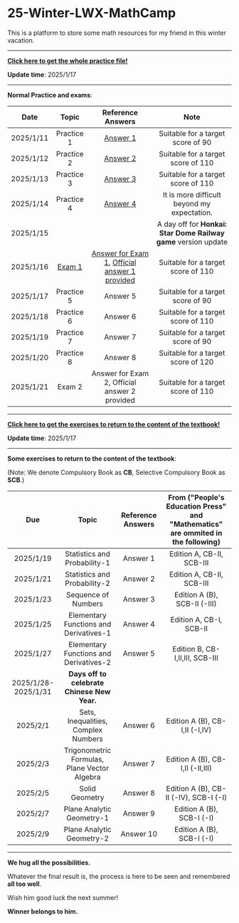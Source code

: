 # 25-Winter-LWX-MathCamp
This is a platform to store some math resources for my friend in this winter vacation.

---

**[Click here to get the whole practice file!](./For%20Star.pdf)**

**Update time**: 2025/1/17

---

**Normal Practice and exams**:

| Date | Topic | Reference Answers | Note |
| :----------: | :----------: | :----------: | :----------: |
| 2025/1/11 | Practice 1 | [Answer 1](./Reference%20Answers/参考解答1.pdf) | Suitable for a target score of 90 |
| 2025/1/12 | Practice 2 | [Answer 2](./Reference%20Answers/参考解答2.pdf) | Suitable for a target score of 110 |
| 2025/1/13 | Practice 3 | [Answer 3](./Reference%20Answers/参考解答3.pdf) | Suitable for a target score of 110 |
| 2025/1/14 | Practice 4 | [Answer 4](./Reference%20Answers/参考解答4.pdf) | It is more difficult beyond my expectation. |
| 2025/1/15 | | | A day off for **Honkai: Star Dome Railway game** version update | 
| 2025/1/16 | [Exam 1](./Exam/Exam1.pdf) | [Answer for Exam 1](./Reference%20Answers/试卷参考解答1.pdf), [Official answer 1 provided](./Reference%20Answers/试卷官方参考解答1.pdf)  | Suitable for a target score of 110 |
| 2025/1/17 | Practice 5 | Answer 5 | Suitable for a target score of 90 |
| 2025/1/18 | Practice 6 | Answer 6 | Suitable for a target score of 110 |
| 2025/1/19 | Practice 7 | Answer 7 | Suitable for a target score of 90 |
| 2025/1/20 | Practice 8 | Answer 8 | Suitable for a target score of 120 |
| 2025/1/21 | Exam 2 | Answer for Exam 2, Official answer 2 provided  | Suitable for a target score of 110 |

---

**[Click here to get the exercises to return to the content of the textbook!](./For%20Star%20[Textbook].pdf)**

**Update time**: 2025/1/17

---
**Some exercises to return to the content of the textbook**:

(Note: We denote Compulsory Book as **CB**, Selective Compulsory Book as **SCB**.)

| Due | Topic | Reference Answers | From ("People's Education Press" and "Mathematics" are ommited in the following)   |
| :----------: | :----------: | :----------: | :----------: |
| 2025/1/19 | Statistics and Probability-1 | Answer 1 | Edition A, CB-II,  SCB-III |
| 2025/1/21 | Statistics and Probability-2 | Answer 2 | Edition A, CB-II,  SCB-III |
| 2025/1/23 | Sequence of Numbers | Answer 3 | Edition A (B), SCB-II (-III) |
| 2025/1/25 | Elementary Functions and Derivatives-1 | Answer 4 | Edition A, CB-I,  SCB-II |
| 2025/1/27 | Elementary Functions and Derivatives-2 | Answer 5 | Edition B, CB-I,II,III,  SCB-III |
| 2025/1/28-2025/1/31 | **Days off to celebrate Chinese New Year.** | | 
| 2025/2/1 | Sets, Inequalities, Complex Numbers | Answer 6 | Edition A (B), CB-I,II (-I,IV) |
| 2025/2/3 | Trigonometric Formulas, Plane Vector Algebra | Answer 7 | Edition A (B), CB-I,II (-II,III) |
| 2025/2/5 | Solid Geometry | Answer 8 | Edition A (B), CB-II (-IV), SCB-I (-I) |
| 2025/2/7 | Plane Analytic Geometry-1 | Answer 9 | Edition A (B), SCB-I (-I) |
| 2025/2/9 | Plane Analytic Geometry-2 | Answer 10 | Edition A (B), SCB-I (-I) |


---

**We hug all the possibilities.**

Whatever the final result is, the process is here to be seen and remembered **all too well**. 

Wish him good luck the next summer!

**Winner belongs to him.**
